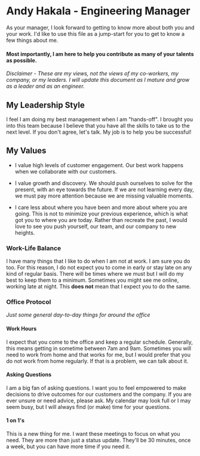 # Andy Hakala - Engineering Manager

As your manager, I look forward to getting to know more about both you and your work. I'd like to use this file as a jump-start for you to get to know a few things about me. 

#### Most importantly, I am here to help you contribute as many of your talents as possible. 

*Disclaimer - These are my views, not the views of my co-workers, my company, or my leaders. I will update this document as I mature and grow as a leader and as an engineer.*

## My Leadership Style 

I feel I am doing my best management when I am "hands-off". I brought you into this team because I believe that you have all the skills to take us to the next level. If you don't agree, let's talk. My job is to help you be successful!  

## My Values
 - I value high levels of customer engagement. Our best work happens when we collaborate with our customers. 

 - I value growth and discovery. We should push ourselves to solve for the present, with an eye towards the future. If we are not learning every day, we must pay more attention because we are missing valuable moments. 

 - I care less about where you have been and more about where you are going. This is not to minimize your previous experience, which is what got you to where you are today. Rather than recreate the past, I would love to see you push yourself, our team, and our company to new heights.

### Work-Life Balance
I have many things that I like to do when I am not at work. I am sure you do too. For this reason, I do not expect you to come in early or stay late on any kind of regular basis. There will be times where we must but I will do my best to keep them to a minimum. Sometimes you might see me online, working late at night. This **does not** mean that I expect you to do the same.

### Office Protocol
*Just some general day-to-day things for around the office*

#### Work Hours
I expect that you come to the office and keep a regular schedule. Generally, this means getting in sometime between 7am and 9am. Sometimes you will need to work from home and that works for me, but I would prefer that you do not work from home regularly. If that is a problem, we can talk about it. 

#### Asking Questions
I am a big fan of asking questions. I want you to feel empowered to make decisions to drive outcomes for our customers and the company. If you are ever unsure or need advice, please ask. My calendar may look full or I may seem busy, but I will always find (or make) time for your questions. 

#### 1 on 1's 
This is a new thing for me. I want these meetings to focus on what you need. They are more than just a status update. They'll be 30 minutes, once a week, but you can have more time if you need it. 
